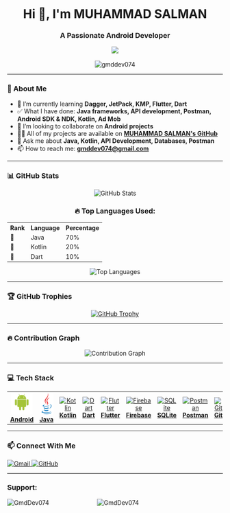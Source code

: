 <h1 align="center">Hi 👋, I'm MUHAMMAD SALMAN</h1>
<h3 align="center">A Passionate Android Developer</h3>

<p align="center">
  <img src="https://readme-typing-svg.herokuapp.com?font=Roboto&color=%23F7D15A&size=22&center=true&vCenter=true&lines=Android+Developer;Java+%7C+Kotlin+%7C+XML+%7C+Flutter+%7C+Android+SDK;Open+to+Collaborate" />
</p>

<p align="center"> 
  <img src="https://komarev.com/ghpvc/?username=gmddev074&label=Profile%20views&color=0e75b6&style=flat" alt="gmddev074" />
</p>

---

### 🚀 About Me

- 🌱 I’m currently learning **Dagger, JetPack, KMP, Flutter, Dart**
- ✅ What I have done: **Java frameworks, API development, Postman, Android SDK & NDK, Kotlin, Ad Mob**
- 👯 I’m looking to collaborate on **Android projects**
- 👨‍💻 All of my projects are available on **[MUHAMMAD SALMAN's GitHub](https://github.com/gmddev074)**
- 💬 Ask me about **Java, Kotlin, API Development, Databases, Postman**
- 📫 How to reach me: **gmddev074@gmail.com**

---

### 📊 GitHub Stats
<p align="center">
  <img src="https://github-readme-stats.vercel.app/api?username=gmddev074&show_icons=true&theme=radical" alt="GitHub Stats" />
</p>



<div align="center">

### 🔥 Top Languages Used:

<table>
  <tr>
    <th>Rank</th>
    <th>Language</th>
    <th>Percentage</th>
  </tr>
  <tr>
    <td>🥇</td>
    <td>Java</td>
    <td>70%</td>
  </tr>
  <tr>
    <td>🥈</td>
    <td>Kotlin</td>
    <td>20%</td>
  </tr>
  <tr>
    <td>🥉</td>
    <td>Dart</td>
    <td>10%</td>
  </tr>
</table>

</div>

<p align="center">
  <img src="https://github-readme-stats.vercel.app/api/top-langs?username=gmddev074&show_icons=true&locale=en&layout=compact&langs_count=8&theme=radical" alt="Top Languages" />
</p>  

---

### 🏆 GitHub Trophies
<p align="center">
  <a href="https://github.com/ryo-ma/github-profile-trophy">
    <img src="https://github-profile-trophy.vercel.app/?username=gmddev074&theme=radical&margin-w=15&margin-h=15" alt="GitHub Trophy" />
  </a>
</p>

---

### 🔥 Contribution Graph
<p align="center">
  <img src="https://github-readme-activity-graph.vercel.app/graph?username=gmddev074&theme=tokyo-night&bg_color=000000&color=FFFFFF&line=FFA500&point=FFFFFF" alt="Contribution Graph" />
</p>

---

### 💻 Tech Stack

<table align="center">
  <tr>
    <td align="center">
      <a href="https://developer.android.com" target="_blank" rel="noreferrer">
        <img src="https://raw.githubusercontent.com/devicons/devicon/master/icons/android/android-original-wordmark.svg" alt="Android" width="50" height="50"/><br><b>Android</b>
      </a>
    </td>
    <td align="center">
      <a href="https://www.java.com" target="_blank" rel="noreferrer">
        <img src="https://raw.githubusercontent.com/devicons/devicon/master/icons/java/java-original.svg" alt="Java" width="50" height="50"/><br><b>Java</b>
      </a>
    </td>
    <td align="center">
      <a href="https://kotlinlang.org" target="_blank" rel="noreferrer">
        <img src="https://www.vectorlogo.zone/logos/kotlinlang/kotlinlang-icon.svg" alt="Kotlin" width="50" height="50"/><br><b>Kotlin</b>
      </a>
    </td>
    <td align="center">
      <a href="https://dart.dev/" target="_blank" rel="noreferrer">
        <img src="https://www.vectorlogo.zone/logos/dartlang/dartlang-icon.svg" alt="Dart" width="50" height="50"/><br><b>Dart</b>
      </a>
    </td>
    <td align="center">
      <a href="https://flutter.dev/" target="_blank" rel="noreferrer">
        <img src="https://www.vectorlogo.zone/logos/flutterio/flutterio-icon.svg" alt="Flutter" width="50" height="50"/><br><b>Flutter</b>
      </a>
    </td>
    <td align="center">
      <a href="https://firebase.google.com/" target="_blank" rel="noreferrer">
        <img src="https://www.vectorlogo.zone/logos/firebase/firebase-icon.svg" alt="Firebase" width="50" height="50"/><br><b>Firebase</b>
      </a>
    </td>
    <td align="center">
      <a href="https://www.sqlite.org/" target="_blank" rel="noreferrer">
        <img src="https://www.vectorlogo.zone/logos/sqlite/sqlite-icon.svg" alt="SQLite" width="50" height="50"/><br><b>SQLite</b>
      </a>
    </td>
    <td align="center">
      <a href="https://postman.com" target="_blank" rel="noreferrer">
        <img src="https://www.vectorlogo.zone/logos/getpostman/getpostman-icon.svg" alt="Postman" width="50" height="50"/><br><b>Postman</b>
      </a>
    </td>
    <td align="center">
      <a href="https://git-scm.com/" target="_blank" rel="noreferrer">
        <img src="https://www.vectorlogo.zone/logos/git-scm/git-scm-icon.svg" alt="Git" width="50" height="50"/><br><b>Git</b>
      </a>
    </td>
    <td align="center">
      <a href="https://github.com/gmddev074" target="_blank" rel="noreferrer">
        <img src="https://cdn.jsdelivr.net/gh/devicons/devicon/icons/github/github-original.svg" alt="GitHub" width="50" height="50"/><br><b>GitHub</b>
      </a>
    </td>
    <td align="center">
      <a href="https://www.figma.com/" target="_blank" rel="noreferrer">
        <img src="https://www.vectorlogo.zone/logos/figma/figma-icon.svg" alt="Figma" width="50" height="50"/><br><b>Figma</b>
      </a>
    </td>
  </tr>
</table>



---

### 📫 Connect With Me
<p align="left">
  <a href="mailto:gmddev074@gmail.com">
    <img src="https://img.shields.io/badge/Gmail-D14836?style=for-the-badge&logo=gmail&logoColor=white" alt="Gmail" />
  </a>
  <a href="https://github.com/gmddev074">
    <img src="https://img.shields.io/badge/GitHub-181717?style=for-the-badge&logo=github&logoColor=white" alt="GitHub" />
  </a>
</p>

---

<h3 align="left">Support:</h3>
<p><a href="https://www.buymeacoffee.com/GmdDev074"> <img align="left" src="https://cdn.buymeacoffee.com/buttons/v2/default-yellow.png" height="50" width="210" alt="GmdDev074" /></a><a href="https://ko-fi.com/GmdDev074"> <img align="left" src="https://cdn.ko-fi.com/cdn/kofi3.png?v=3" height="50" width="210" alt="GmdDev074" /></a></p><br><br>
